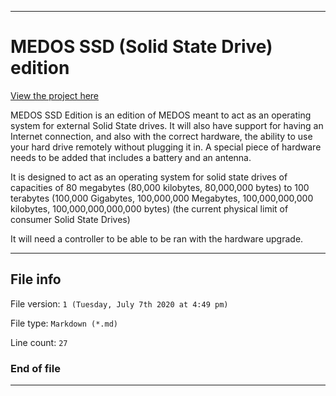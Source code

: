 
***

# MEDOS SSD (Solid State Drive) edition

[View the project here](https://github.com/seanpm2001/MEDOS_SSD/)

MEDOS SSD Edition is an edition of MEDOS meant to act as an operating system for external Solid State drives. It will also have support for having an Internet connection, and also with the correct hardware, the ability to use your hard drive remotely without plugging it in. A special piece of hardware needs to be added that includes a battery and an antenna.

It is designed to act as an operating system for solid state drives of capacities of 80 megabytes (80,000 kilobytes, 80,000,000 bytes) to 100 terabytes (100,000 Gigabytes, 100,000,000 Megabytes, 100,000,000,000 kilobytes, 100,000,000,000,000 bytes) (the current physical limit of consumer Solid State Drives)

It will need a controller to be able to be ran with the hardware upgrade.

***

## File info

File version: `1 (Tuesday, July 7th 2020 at 4:49 pm)`

File type: `Markdown (*.md)`

Line count: `27`

### End of file

***

